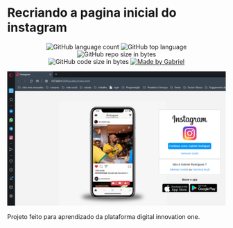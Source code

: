 # Recriando a pagina inicial do instagram

<p align="center">
    <img alt="GitHub language count" src="https://img.shields.io/github/languages/count/gabriel4420/Recriando-a-pagina-inicial-do-insta">

  <img alt="GitHub top language" src="https://img.shields.io/github/languages/top/gabriel4420/Recriando-a-pagina-inicial-do-insta?logo=html">

  <img alt="GitHub repo size in bytes" src="https://img.shields.io/github/repo-size/gabriel4420/Recriando-a-pagina-inicial-do-insta?color=green">

  <br>

  <img alt="GitHub code size in bytes" src="https://img.shields.io/github/last-commit/Gabriel4420/Recriando-a-pagina-inicial-do-insta">

  <a href="https://www.linkedin.com/in/gabriel-rodrigues-perez-2069b072/">
    <img alt="Made by Gabriel" src="https://img.shields.io/badge/made%20by-Gabriel-%2304D361">
  </a>

  
</p>

![](principal.png)

Projeto feito para aprendizado da plataforma digital innovation one.